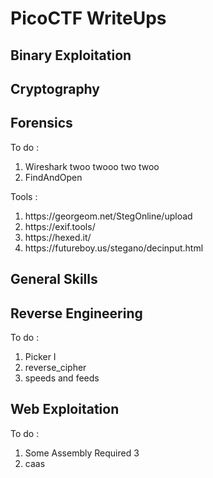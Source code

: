 # PicoCTF WriteUps

## Binary Exploitation

## Cryptography

## Forensics

To do : 

<ol>
  <li>Wireshark twoo twooo two twoo</li>
  <li>FindAndOpen</li>
</ol>


Tools :

<ol>
<li>https://georgeom.net/StegOnline/upload</li>
<li>https://exif.tools/</li>
<li>https://hexed.it/</li>
<li>https://futureboy.us/stegano/decinput.html</li>
</ol>

## General Skills


## Reverse Engineering
To do : 

<ol>
  <li>Picker I</li>
  <li>reverse_cipher</li>
  <li>speeds and feeds</li>
</ol>



## Web Exploitation
To do : 

<ol>
  <li>Some Assembly Required 3</li>
  <li>caas</li>
</ol>








